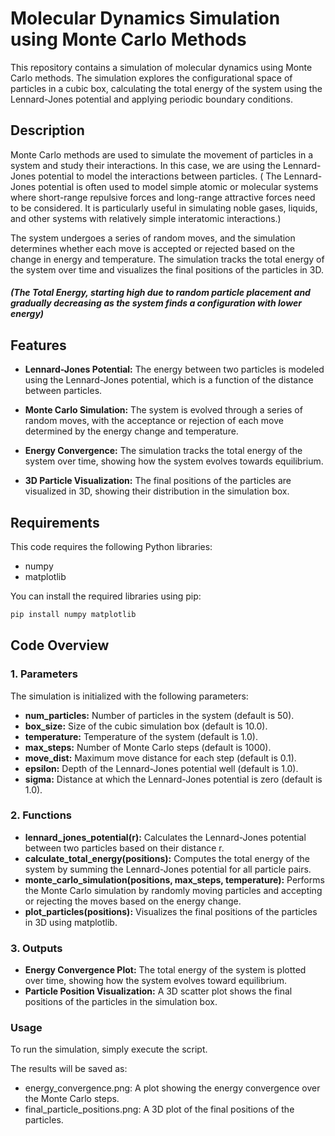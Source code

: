 # Molecular Dynamics Simulation using Monte Carlo Methods

This repository contains a simulation of molecular dynamics using Monte Carlo methods. The simulation explores the configurational space of particles in a cubic box, calculating the total energy of the system using the Lennard-Jones potential and applying periodic boundary conditions.

## Description

Monte Carlo methods are used to simulate the movement of particles in a system and study their interactions. In this case, we are using the Lennard-Jones potential to model the interactions between particles. ( The Lennard-Jones potential is often used to model simple atomic or molecular systems where short-range repulsive forces and long-range attractive forces need to be considered. It is particularly useful in simulating noble gases, liquids, and other systems with relatively simple interatomic interactions.)

The system undergoes a series of random moves, and the simulation determines whether each move is accepted or rejected based on the change in energy and temperature. The simulation tracks the total energy of the system over time and visualizes the final positions of the particles in 3D.

##### (The Total Energy, starting high due to random particle placement and gradually decreasing as the system finds a configuration with lower energy)

## Features

* **Lennard-Jones Potential:** The energy between two particles is modeled using the Lennard-Jones potential, which is a function of the distance between particles.

* **Monte Carlo Simulation:** The system is evolved through a series of random moves, with the acceptance or rejection of each move determined by the energy change and temperature.
  
* **Energy Convergence:** The simulation tracks the total energy of the system over time, showing how the system evolves towards equilibrium.
  
* **3D Particle Visualization:** The final positions of the particles are visualized in 3D, showing their distribution in the simulation box.
  
## Requirements
This code requires the following Python libraries:
* numpy
* matplotlib

You can install the required libraries using pip:

   ```bash
   pip install numpy matplotlib
   ```

## Code Overview

### 1. Parameters
The simulation is initialized with the following parameters:
* **num_particles:** Number of particles in the system (default is 50).
* **box_size:** Size of the cubic simulation box (default is 10.0).
* **temperature:** Temperature of the system (default is 1.0).
* **max_steps:** Number of Monte Carlo steps (default is 1000).
* **move_dist:** Maximum move distance for each step (default is 0.1).
* **epsilon:** Depth of the Lennard-Jones potential well (default is 1.0).
* **sigma:** Distance at which the Lennard-Jones potential is zero (default is 1.0).

  
### 2. Functions

* **lennard_jones_potential(r):** Calculates the Lennard-Jones potential between two particles based on their distance r.
* **calculate_total_energy(positions):** Computes the total energy of the system by summing the Lennard-Jones potential for all particle pairs.
* **monte_carlo_simulation(positions, max_steps, temperature):** Performs the Monte Carlo simulation by randomly moving particles and accepting or rejecting the moves based on the energy change.
* **plot_particles(positions):** Visualizes the final positions of the particles in 3D using matplotlib.


### 3. Outputs

* **Energy Convergence Plot:** The total energy of the system is plotted over time, showing how the system evolves toward equilibrium.
* **Particle Position Visualization:** A 3D scatter plot shows the final positions of the particles in the simulation box.


### Usage

To run the simulation, simply execute the script. 

The results will be saved as:
* energy_convergence.png: A plot showing the energy convergence over the Monte Carlo steps.
* final_particle_positions.png: A 3D plot of the final positions of the particles.
